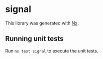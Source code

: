 # signal

This library was generated with [Nx](https://nx.dev).

## Running unit tests

Run `nx test signal` to execute the unit tests.
